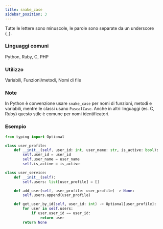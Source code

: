 ```yaml
---
title: snake_case
sidebar_position: 3
---
```


Tutte le lettere sono minuscole, le parole sono separate da un underscore (`_`).

### Linguaggi comuni

Python, Ruby, C, PHP

### Utilizzo

Variabili, Funzioni/metodi, Nomi di file

### Note

In Python è convenzione usare `snake_case` per nomi di funzioni, metodi e variabili, mentre le classi usano `PascalCase`. Anche in altri linguaggi (es. C, Ruby) questo stile è comune per nomi identificatori.

### Esempio

```py
from typing import Optional

class user_profile:
    def __init__(self, user_id: int, user_name: str, is_active: bool):
        self.user_id = user_id
        self.user_name = user_name
        self.is_active = is_active

class user_service:
    def __init__(self):
        self.users: list[user_profile] = []

    def add_user(self, user_profile: user_profile) -> None:
        self.users.append(user_profile)

    def get_user_by_id(self, user_id: int) -> Optional[user_profile]:
        for user in self.users:
            if user.user_id == user_id:
                return user
        return None
```
